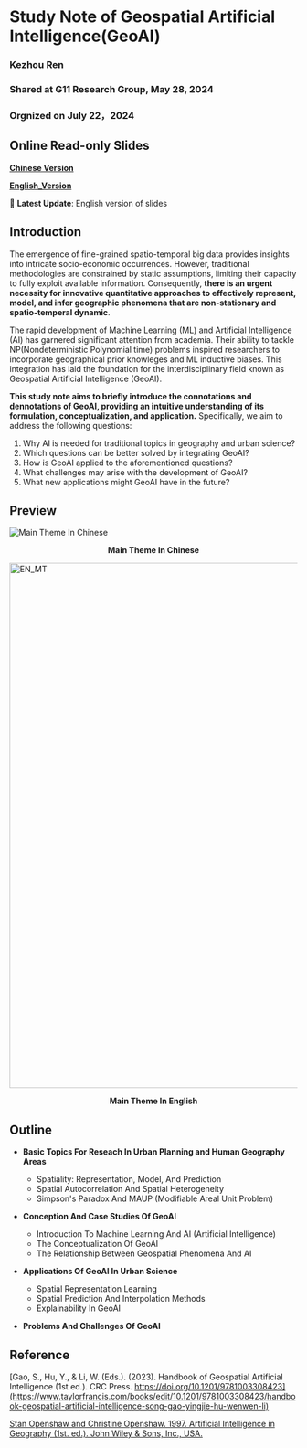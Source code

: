 # Study Note of Geospatial Artificial Intelligence(GeoAI)
### Kezhou Ren
### Shared at G11 Research Group, May 28, 2024
### Orgnized on July 22，2024

## Online Read-only Slides
**[Chinese Version](https://1drv.ms/p/c/0209e69ba7bb06af/Ea8Gu6eb5gkggAJtAAAAAAABAs_uDgwlAgcMtxx4KnA0wg?e=rOHthp)**  

**[English_Version](https://1drv.ms/p/c/0209e69ba7bb06af/EWk36XwomopGmqLVohtgbTcBO-buAqoc_rz20FOLT8qhXA?e=Oyh9f1)**


  

🔔 **Latest Update**: English version of slides

## Introduction
The emergence of fine-grained spatio-temporal big data provides insights into intricate socio-economic occurrences. However, traditional methodologies are constrained by static assumptions, limiting their capacity to fully exploit available information. Consequently, **there is an urgent necessity for innovative quantitative approaches to effectively represent, model, and infer geographic phenomena that are non-stationary and spatio-temperal dynamic**.

The rapid development of Machine Learning (ML) and Artificial Intelligence (AI) has garnered significant attention from academia. Their ability to tackle NP(Nondeterministic Polynomial time) problems inspired researchers to incorporate geographical prior knowleges and ML inductive biases. This integration has laid the foundation for the interdisciplinary field known as Geospatial Artificial Intelligence (GeoAI).

**This study note aims to briefly introduce the connotations and dennotations of GeoAI, providing an intuitive understanding of its formulation, conceptualization, and application.** Specifically, we aim to address the following questions:
 1. Why AI is needed for traditional topics in geography and urban science?
 2. Which questions can be better solved by integrating GeoAI?
 3. How is GeoAI applied to the aforementioned questions?
 4. What challenges may arise with the development of GeoAI?
 5. What new applications might GeoAI have in the future?

## Preview
![Main Theme In Chinese](https://github.com/XiWen0627/StudyNote_GeoAI/blob/main/SelectedPic1.png)
**<p align="center">Main Theme In Chinese</p>**  
  


<img width="919" alt="EN_MT" src="https://github.com/user-attachments/assets/48244510-1edb-4d98-a12f-4c07c60ff04f"> 

**<p align="center">Main Theme In English</p>**

## Outline
- **Basic Topics For Reseach In Urban Planning and Human Geography Areas**
  - Spatiality: Representation, Model, And Prediction
  - Spatial Autocorrelation And Spatial Heterogeneity
  - Simpson's Paradox And MAUP (Modifiable Areal Unit Problem)
    
- **Conception And Case Studies Of GeoAI**
  - Introduction To Machine Learning And AI (Artificial Intelligence)
  - The Conceptualization Of GeoAI
  - The Relationship Between Geospatial Phenomena And AI
    
- **Applications Of GeoAI In Urban Science**
  - Spatial Representation Learning
  - Spatial Prediction And Interpolation Methods
  - Explainability In GeoAI
    
- **Problems And Challenges Of GeoAI**

## Reference
[Gao, S., Hu, Y., & Li, W. (Eds.). (2023). Handbook of Geospatial Artificial Intelligence (1st ed.). CRC Press. https://doi.org/10.1201/9781003308423](https://www.taylorfrancis.com/books/edit/10.1201/9781003308423/handbook-geospatial-artificial-intelligence-song-gao-yingjie-hu-wenwen-li)  

[Stan Openshaw and Christine Openshaw. 1997. Artificial Intelligence in Geography (1st. ed.). John Wiley & Sons, Inc., USA.](https://www.amazon.com/exec/obidos/ASIN/0471969915/acmorg-20)
